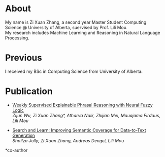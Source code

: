 
# About

My name is Zi Xuan Zhang, a second year Master Student Computing Science @ University of Alberta, suervised by Prof. Lili Mou. <br />
My research includes Machine Learning and Reasoning in Natural Language Processing.

# Previous
I received my BSc in Computing Science from University of Alberta.

# Publication

- [Weakly Supervised Explainable Phrasal Reasoning with Neural Fuzzy Logic](https://openreview.net/pdf?id=Hu4r-dedqR0)<br />
*Zijun Wu, Zi Xuan Zhang\*, Atharva Naik, Zhijian Mei, Mauajama Firdaus, Lili Mou*

- [Search and Learn: Improving Semantic Coverage for Data-to-Text Generation](https://ojs.aaai.org/index.php/AAAI/article/view/21332)<br />
*Shailza Jolly, Zi Xuan Zhang, Andreas Dengel, Lili Mou*

\*co-author

